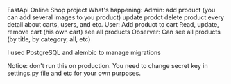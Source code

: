 FastApi Online Shop project
What's happening: 
  Admin:
    add product (you can add several images to you product)
    update prodct
    delete product
    every detail about carts, users, and etc.
  User:
    Add product to cart
    Read, update, remove cart (his own cart)
    see all products
  Observer:
    Can see all products (by title, by category, all, etc)  
    
  I used PostgreSQL and alembic to manage migrations
  
  Notice: don't run this on production. You need to change secret key in settings.py file and etc for your own purposes.
  
